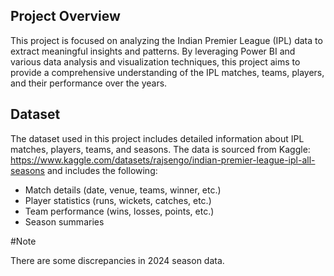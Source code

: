 ## Project Overview

This project is focused on analyzing the Indian Premier League (IPL) data to extract meaningful insights and patterns. By leveraging Power BI and various data analysis and visualization techniques, this project aims to provide a comprehensive understanding of the IPL matches, teams, players, and their performance over the years.

## Dataset

The dataset used in this project includes detailed information about IPL matches, players, teams, and seasons. The data is sourced from Kaggle: https://www.kaggle.com/datasets/rajsengo/indian-premier-league-ipl-all-seasons and includes the following:
- Match details (date, venue, teams, winner, etc.)
- Player statistics (runs, wickets, catches, etc.)
- Team performance (wins, losses, points, etc.)
- Season summaries

#Note

There are some discrepancies in 2024 season data. 
